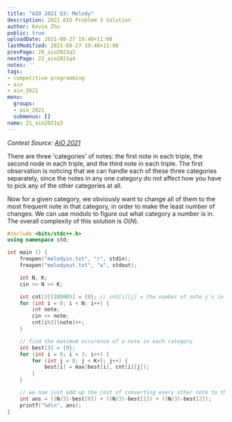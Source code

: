 ```yaml
---
title: "AIO 2021 Q3: Melody"
description: 2021 AIO Problem 3 Solution
author: Kevin Zhu
public: true
uploadDate: 2021-08-27 19:40+11:00
lastModified: 2021-08-27 19:40+11:00
prevPage: 20_aio2021q2
nextPage: 22_aio2021q4
notes: ''
tags:
- competitive programming
- aio
- aio_2021
menu:
  groups:
  - aio_2021
  submenus: []
name: 21_aio2021q3
---
```


_Contest Source: [AIO 2021](https://orac2.info/hub/aio/)_

There are three 'categories' of notes: the first note in each triple, the second node in each triple, and the third note in each triple. The first observation is noticing that we can handle each of these three categories separately, since the notes in any one category do not affect how you have to pick any of the other categories at all.

Now for a given category, we obviously want to change all of them to the most frequent note in that category, in order to make the least number of changes. We can use modulo to figure out what category a number is in. The overall complexity of this solution is $O(N)$.

```{.cpp .numberLines}
#include <bits/stdc++.h>
using namespace std;

int main () {
    freopen("melodyin.txt", "r", stdin);
    freopen("melodyout.txt", "w", stdout);

    int N, K;
    cin >> N >> K;

    int cnt[3][100005] = {0}; // cnt[i][j] = the number of note j's in category i.
    for (int i = 0; i < N; i++) {
        int note;
        cin >> note;
        cnt[i%3][note]++;
    }

    // find the maximum occurence of a note in each category
    int best[3] = {0};
    for (int i = 0; i < 3; i++) {
        for (int j = 0; j < K+5; j++) {
            best[i] = max(best[i], cnt[i][j]);
        }
    }

    // we now just add up the cost of converting every other note to that note
    int ans = ((N/3)-best[0]) + ((N/3)-best[1]) + ((N/3)-best[2]);
    printf("%d\n", ans);
}
```
